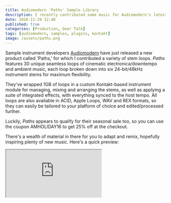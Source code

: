 ```yaml
---
title: Audiomodern 'Paths' Sample Library
description: I recently contributed some music for Audiomodern's latest sample-based instrument, 'Paths.'
date: 2016-11-29 12:40
published: true
categories: [Production, Gear Talk]
tags: [audiomodern, samples, plugins, kontakt]
image: /assets/paths.png
---
```

Sample instrument developers [Audiomodern](https://audiomodern.com/shop/sample-packs/paths/) have just released a new product called 'Paths,' for which I contributed a variety of stem loops. *Paths* features 30 unique seamless loops of cinematic electronica/downtempo and ambient music, each loop broken down into six 24-bit/48kHz instrument stems for maximum flexibility.

They've wrapped 1GB of loops in a custom Kontakt-based instrument module for managing, mixing and arranging the stems, as well as applying a suite of integrated effects, with everything synced to the host tempo. All loops are also available in ACID, Apple Loops, WAV and REX formats, so they can easily be tailored to your platform of choice and edited/processed further.

Luckily, *Paths* appears to qualify for their seasonal sale too, so you can use the coupon AMHOLIDAY16 to get 25% off at the checkout.

There's a wealth of material in there for you to adapt and remix, hopefully inspiring plenty of new music. Here's a quick preview:

<div class="embed-container">
  <iframe src="https://www.youtube.com/embed/nC49ghB1Fj4?rel=0&amp;showinfo=0" allowfullscreen></iframe>
</div>
